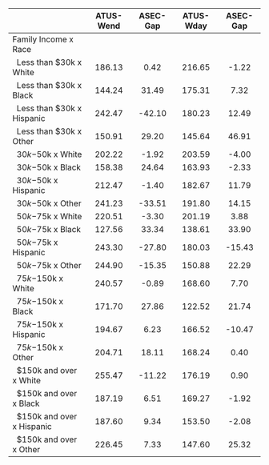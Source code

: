 
|                      |    ATUS-Wend |     ASEC-Gap |    ATUS-Wday |     ASEC-Gap |
| -------------------- | :----------: | :----------: | :----------: | :----------: |
| Family Income x Race |              |              |              |              |
| &nbsp;&nbsp;Less than $30k x White |       186.13 |         0.42 |       216.65 |        -1.22 |
| &nbsp;&nbsp;Less than $30k x Black |       144.24 |        31.49 |       175.31 |         7.32 |
| &nbsp;&nbsp;Less than $30k x Hispanic |       242.47 |       -42.10 |       180.23 |        12.49 |
| &nbsp;&nbsp;Less than $30k x Other |       150.91 |        29.20 |       145.64 |        46.91 |
| &nbsp;&nbsp;$30k-$50k x White |       202.22 |        -1.92 |       203.59 |        -4.00 |
| &nbsp;&nbsp;$30k-$50k x Black |       158.38 |        24.64 |       163.93 |        -2.33 |
| &nbsp;&nbsp;$30k-$50k x Hispanic |       212.47 |        -1.40 |       182.67 |        11.79 |
| &nbsp;&nbsp;$30k-$50k x Other |       241.23 |       -33.51 |       191.80 |        14.15 |
| &nbsp;&nbsp;$50k-$75k x White |       220.51 |        -3.30 |       201.19 |         3.88 |
| &nbsp;&nbsp;$50k-$75k x Black |       127.56 |        33.34 |       138.61 |        33.90 |
| &nbsp;&nbsp;$50k-$75k x Hispanic |       243.30 |       -27.80 |       180.03 |       -15.43 |
| &nbsp;&nbsp;$50k-$75k x Other |       244.90 |       -15.35 |       150.88 |        22.29 |
| &nbsp;&nbsp;$75k-$150k x White |       240.57 |        -0.89 |       168.60 |         7.70 |
| &nbsp;&nbsp;$75k-$150k x Black |       171.70 |        27.86 |       122.52 |        21.74 |
| &nbsp;&nbsp;$75k-$150k x Hispanic |       194.67 |         6.23 |       166.52 |       -10.47 |
| &nbsp;&nbsp;$75k-$150k x Other |       204.71 |        18.11 |       168.24 |         0.40 |
| &nbsp;&nbsp;$150k and over x White |       255.47 |       -11.22 |       176.19 |         0.90 |
| &nbsp;&nbsp;$150k and over x Black |       187.19 |         6.51 |       169.27 |        -1.92 |
| &nbsp;&nbsp;$150k and over x Hispanic |       187.60 |         9.34 |       153.50 |        -2.08 |
| &nbsp;&nbsp;$150k and over x Other |       226.45 |         7.33 |       147.60 |        25.32 |

